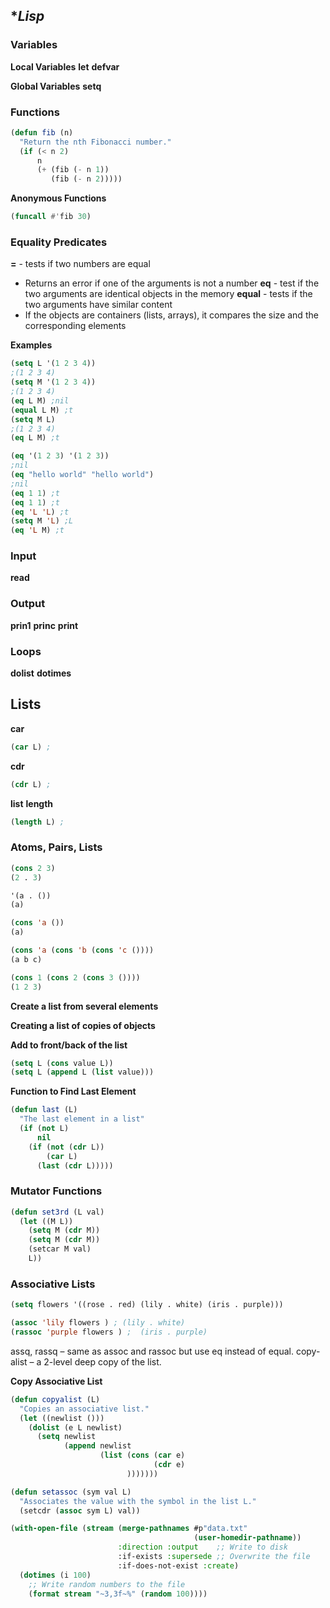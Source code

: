 ## \*_Lisp_

### **Variables**

**Local Variables**
**let**
**defvar**

**Global Variables**
**setq**

### **Functions**

```lisp
(defun fib (n)
  "Return the nth Fibonacci number."
  (if (< n 2)
      n
      (+ (fib (- n 1))
         (fib (- n 2)))))
```

**Anonymous Functions**

```lisp
(funcall #'fib 30)
```

### **Equality Predicates**

**=** - tests if two numbers are equal

- Returns an error if one of the arguments is not a number
  **eq** - test if the two arguments are identical objects in the memory
  **equal** - tests if the two arguments have similar content
- If the objects are containers (lists, arrays), it compares the size and the corresponding elements

**Examples**

```lisp
(setq L '(1 2 3 4))
;(1 2 3 4)
(setq M '(1 2 3 4))
;(1 2 3 4)
(eq L M) ;nil
(equal L M) ;t
(setq M L)
;(1 2 3 4)
(eq L M) ;t

(eq '(1 2 3) '(1 2 3))
;nil
(eq "hello world" "hello world")
;nil
(eq 1 1) ;t
(eq 1 1) ;t
(eq 'L 'L) ;t
(setq M 'L) ;L
(eq 'L M) ;t

```

### **Input**

**read**

### **Output**

**prin1**
**princ**
**print**

### **Loops**

**dolist**
**dotimes**

## **Lists**

**car**

```lisp
(car L) ;
```

**cdr**

```lisp
(cdr L) ;
```

**list**
**length**

```lisp
(length L) ;
```

### **Atoms, Pairs, Lists**

```lisp
(cons 2 3)
(2 . 3)

'(a . ())
(a)

(cons 'a ())
(a)

(cons 'a (cons 'b (cons 'c ())))
(a b c)

(cons 1 (cons 2 (cons 3 ())))
(1 2 3)
```

**Create a list from several elements**

**Creating a list of copies of objects**

**Add to front/back of the list**

```lisp
(setq L (cons value L))
(setq L (append L (list value)))
```

**Function to Find Last Element**

```lisp
(defun last (L)
  "The last element in a list"
  (if (not L)
      nil
    (if (not (cdr L))
        (car L)
      (last (cdr L)))))

```

### **Mutator Functions**

```lisp
(defun set3rd (L val)
  (let ((M L))
    (setq M (cdr M))
    (setq M (cdr M))
    (setcar M val)
    L))
```

### **Associative Lists**

```lisp
(setq flowers '((rose . red) (lily . white) (iris . purple)))

(assoc 'lily flowers ) ; (lily . white)
(rassoc 'purple flowers ) ;  (iris . purple)

```

assq, rassq – same as assoc and rassoc but use eq instead of equal.
copy-alist – a 2-level deep copy of the list.

**Copy Associative List**

```lisp
(defun copyalist (L)
  "Copies an associative list."
  (let ((newlist ()))
    (dolist (e L newlist)
      (setq newlist
            (append newlist
                    (list (cons (car e)
                                (cdr e)
                          )))))))
```

```lisp
(defun setassoc (sym val L)
  "Associates the value with the symbol in the list L."
  (setcdr (assoc sym L) val))

```

```lisp
(with-open-file (stream (merge-pathnames #p"data.txt"
                                         (user-homedir-pathname))
                        :direction :output    ;; Write to disk
                        :if-exists :supersede ;; Overwrite the file
                        :if-does-not-exist :create)
  (dotimes (i 100)
    ;; Write random numbers to the file
    (format stream "~3,3f~%" (random 100))))
```
